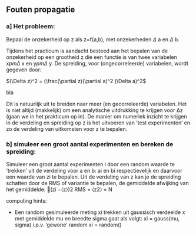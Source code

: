 ## Fouten propagatie

### a] Het probleem:
Bepaal de onzekerheid op z als z=f(a,b), met onzekerheden $\Delta$ a en $\Delta$ b.

Tijdens het practicum is aandacht besteed aan het bepalen van de onzekerheid 
op een grootheid z die een functie is van twee variabelen x$pm \Delta$ x en y$pm \Delta$ y. 
De spreiding, voor (ongecorreleerde) variabelen, wordt gegeven door:

$(\Delta z)^2 = (\frac(\partial z)(\partial a)^2 (\Delta a)^2$

bla

Dit is natuurlijk uit te breiden naar meer (en gecorreleerde) variabelen.
Het is niet altijd (makkelijk) om een analytische uitdrukking te krijgen voor ∆z (gaan we in het prakticum op in). De manier om numeriek inzicht te krijgen in de verdeling en spreiding op z is het uitvoeren van ’test experimenten’ en zo de verdeling van uitkomsten voor z te bepalen.

### b] simuleer een groot aantal experimenten en bereken de spreiding:

Simuleer een groot aantal experimenten i door een random waarde te ’trekken’ uit de verdeling voor a en b: ai en bi respectievelijk en daarvoor een waarde van zi te bepalen. Uit de verdeling van z kan je de spreiding schatten door de RMS of variantie te bepalen, de gemiddelde afwijking van het gemiddelde:
􏰅(zi −⟨z⟩)2 RMS = ⟨z2⟩ =	N

computing hints:
   * Een random gesimuleerde meting xi trekken uit gaussisch verdeelde x met gemiddelde mu 
     en breedte sigma gaat als volgt: xi = gauss(mu, sigma) i.p.v. ’gewone’ random xi = random()

